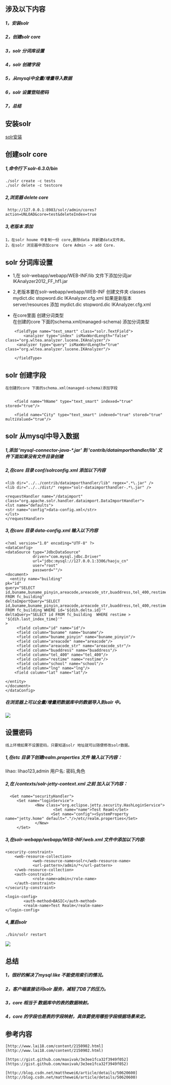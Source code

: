 ## 涉及以下内容
##### 1，安装solr
##### 2，创建solr core
##### 3，solr 分词库设置
##### 4，solr 创建字段
##### 5，从mysql中全量/增量导入数据
##### 6，solr 设置登陆密码
##### 7，总结

## 安装solr
   [solr安装](http://www.jianshu.com/p/9a42afdd7bb3)

## 创建solr core
##### 1,命令行下 solr-6.3.0/bin
	./solr create -c tests
	./solr delete -c testcore
##### 2,浏览器 delete core
	 http://127.0.0.1:8983/solr/admin/cores?action=UNLOAD&core=test&deleteIndex=true	
##### 3,老版本 添加	
	1，在solr houme 中复制一份 core,删除data 并新建data文件夹。
	2，在solr 浏览器中添加core  Core Admin -> add Core.



## solr 分词库设置
* 1,在 solr-webapp/webapp/WEB-INF/lib 文件下添加分词jar 
 IKAnalyzer2012_FF_hf1.jar

* 2,老版本要在solr-webapp/webapp/WEB-INF 创建文件夹 classes
   mydict.dic  stopword.dic  IKAnalyzer.cfg.xml
  如果是新版本server/resources  添加
   mydict.dic  stopword.dic  IKAnalyzer.cfg.xml

* 在core里面 创建分词类型   
  在创建的core 下面的schema.xml(managed-schema) 添加分词类型
```
	<fieldType name="text_smart" class="solr.TextField">
		<analyzer type="index" isMaxWordLength="false" class="org.wltea.analyzer.lucene.IKAnalyzer"/>  
	 <analyzer type="query" isMaxWordLength="true" class="org.wltea.analyzer.lucene.IKAnalyzer"/>  
       
    </fieldType>
```


## solr 创建字段
	在创建的core 下面的schema.xml(managed-schema)添加字段
```

    <field name="hName" type="text_smart" indexed="true" stored="true"/>

	<field name="City" type="text_smart" indexed="true" stored="true" multiValued="true"/>

```

## solr 从mysql中导入数据
##### 1,添加  'mysql-connector-java-*.jar' 到  'contrib/dataimporthandler/lib' 文件下面如果没有文件目录创建

##### 2,在core 目录 conf/solrconfig.xml 添加以下内容
	<lib dir="../../contrib/dataimporthandler/lib" regex=".*\.jar" />
	<lib dir="../../dist/" regex="solr-dataimporthandler-.*\.jar" /> 

	<requestHandler name="/dataimport" class="org.apache.solr.handler.dataimport.DataImportHandler">
    <lst name="defaults">
    <str name="config">data-config.xml</str>
    </lst>
	</requestHandler>

##### 3,在core 目录 data-config.xml 输入以下内容
	<?xml version="1.0" encoding="UTF-8" ?>
	<dataConfig>
	<dataSource type="JdbcDataSource"
	            driver="com.mysql.jdbc.Driver"
	            url="jdbc:mysql://127.0.0.1:3306/haoju_cn"
	            user="root"
	            password=""/>
	<document>
	  <entity name="building"
    pk="id"
    query="SELECT id,buname,buname_pinyin,areacode,areacode_str,buaddress,tel_400,restime,school,lng,lat FROM fc_building"
    deltaImportQuery="SELECT id,buname,buname_pinyin,areacode,areacode_str,buaddress,tel_400,restime,school,lng,lat FROM fc_building WHERE id='${dih.delta.id}'"
    deltaQuery="SELECT id FROM fc_building  WHERE restime > '${dih.last_index_time}'"
    >
    	 <field column="id" name="id"/>
    	 <field column="buname" name="buname"/>
    	 <field column="buname_pinyin" name="buname_pinyin"/>
    	 <field column="areacode" name="areacode"/>
    	 <field column="areacode_str" name="areacode_str"/>
    	 <field column="buaddress" name="buaddress"/>
    	 <field column="tel_400" name="tel_400"/>
    	 <field column="restime" name="restime"/>
    	 <field column="school" name="school"/>
    	 <field column="lng" name="lng"/>
    	<field column="lat" name="lat"/>

  	</entity>
	</document>
	</dataConfig>
##### 在浏览器上可以全量/增量把数据库中的数据导入到solr 中。
![](img/import.png)

## 设置密码
	线上环境如果不设置密码，只要知道solr 地址就可以随便修改solr数据。
##### 1,在etc 目录下创建realm.properties 文件 输入以下内容：
lihao: lihao123,admin
用户名: 密码,角色

##### 2,在 /contexts/solr-jetty-context.xml </configure>之前 加入以下内容：
	  <Get name="securityHandler">
         <Set name="loginService">
                 <New class="org.eclipse.jetty.security.HashLoginService">
                         <Set name="name">Test Reaml</Set>
                        <Set name="config"><SystemProperty name="jetty.home" default="."/>/etc/realm.properties</Set>
                 </New>
         </Set>
  </Get>

##### 3,在solr-webapp/webapp/WEB-INF/web.xml 文件中添加以下内容:
	<security-constraint>
        <web-resource-collection>
                <web-resource-name>solr</web-resource-name>
                <url-pattern>/admin/*</url-pattern>
        </web-resource-collection>
        <auth-constraint>
                <role-name>admin</role-name>
        </auth-constraint>
	</security-constraint>
	
	<login-config>
	        <auth-method>BASIC</auth-method>
	        <realm-name>Test Realm</realm-name>
	</login-config>

##### 4,重启solr
	./bin/solr restart

![](img/login.png)


## 总结
##### 1，很好的解决了mysql like 不能使用索引的情况。
##### 2，客户端直接访问solr 服务，减轻了DB了的压力。
##### 3，core 相当于 数据库中的表的数据映射。
##### 4，core 的字段也是表的字段映射，具体要使用哪些字段根据场景来定。


## 参考内容

    [http://www.lai18.com/content/2150902.html](http://www.lai18.com/content/2150902.html)

	[https://gist.github.com/maxivak/3e3ee1fca32f3949f052](https://gist.github.com/maxivak/3e3ee1fca32f3949f052)

	[http://blog.csdn.net/matthewei6/article/details/50620600](http://blog.csdn.net/matthewei6/article/details/50620600)











































